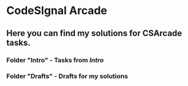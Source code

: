 # CodeSIgnal Arcade

## Here you can find my solutions for CSArcade tasks.

### Folder "Intro" - Tasks from *Intro*
### Folder "Drafts" - Drafts for my solutions
